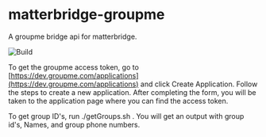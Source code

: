 # matterbridge-groupme
A groupme bridge api for matterbridge.

![Build](https://github.com/minecraftchest1/matterbridge-groupme/workflows/Build/badge.svg)

To get the groupme access token, go to [https://dev.groupme.com/applications](https://dev.groupme.com/applications) and click Create Application. Follow the steps to create a new application. After completing the form, you will be taken to the application page where you can find the access token.

To get group ID's, run ./getGroups.sh <access-token>. You will get an output with group id's, Names, and group phone numbers.
